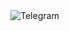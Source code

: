<div id="header"align="center>
    <h1>Hi there, I'm Igor</h1/
    <h3> Backend developer from Moscow</h3>
</div>
<a href="https://t.me/UltraBack">
    <img src="https://img.shields.io/badge/Telegram-2CA5E0?style=for-the-badge&logo=telegram&logoColor=white"" alt="Telegram"/>
<a>

